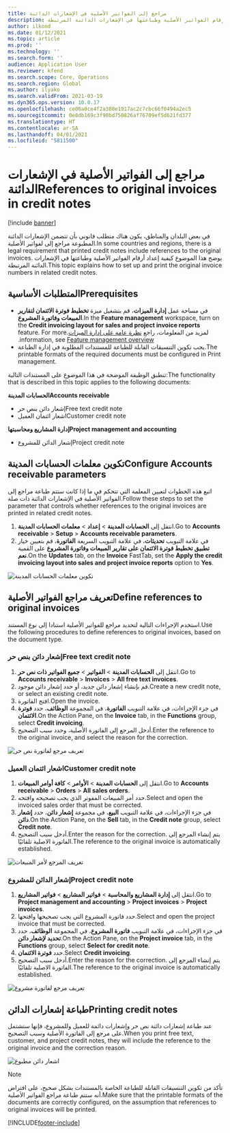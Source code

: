 ```yaml
---
title: مراجع إلى الفواتير الأصلية في الإشعارات الدائنة
description: يوضح هذا الموضوع كيفية إعداد أرقام الفواتير الأصلية وطباعتها في الإشعارات الدائنة المرتبطة.
author: ilkond
ms.date: 01/12/2021
ms.topic: article
ms.prod: ''
ms.technology: ''
ms.search.form: ''
audience: Application User
ms.reviewer: kfend
ms.search.scope: Core, Operations
ms.search.region: Global
ms.author: ilyako
ms.search.validFrom: 2021-03-19
ms.dyn365.ops.version: 10.0.17
ms.openlocfilehash: ce06a0ce4f2a308e1917ac2c7cbc66f0494a2ec5
ms.sourcegitcommit: 0e8db169c3f90bd750826af76709ef5d621fd377
ms.translationtype: HT
ms.contentlocale: ar-SA
ms.lasthandoff: 04/01/2021
ms.locfileid: "5811500"
---
```

# <a name="references-to-original-invoices-in-credit-notes"></a><span data-ttu-id="796e8-103">مراجع إلى الفواتير الأصلية في الإشعارات الدائنة</span><span class="sxs-lookup"><span data-stu-id="796e8-103">References to original invoices in credit notes</span></span>

[!include [banner](../includes/banner.md)]


<span data-ttu-id="796e8-104">في بعض البلدان والمناطق، يكون هناك متطلب قانوني بأن تتضمن الإشعارات الدائنة المطبوعة مراجع إلى لفواتير الأصلية.</span><span class="sxs-lookup"><span data-stu-id="796e8-104">In some countries and regions, there is a legal requirement that printed credit notes include references to the original invoices.</span></span> <span data-ttu-id="796e8-105">يوضح هذا الموضوع كيفية إعداد أرقام الفواتير الأصلية وطباعتها في الإشعارات الدائنة المرتبطة.</span><span class="sxs-lookup"><span data-stu-id="796e8-105">This topic explains how to set up and print the original invoice numbers in related credit notes.</span></span>

## <a name="prerequisites"></a><span data-ttu-id="796e8-106">المتطلبات الأساسية</span><span class="sxs-lookup"><span data-stu-id="796e8-106">Prerequisites</span></span>

- <span data-ttu-id="796e8-107">في مساحة عمل **إدارة الميزات**، قم بتشغيل ميزة **تخطيط فوترة الائتمان لتقارير المبيعات وفاتورة المشروع**.</span><span class="sxs-lookup"><span data-stu-id="796e8-107">In the **Feature management** workspace, turn on the **Credit invoicing layout for sales and project invoice reports** feature.</span></span> <span data-ttu-id="796e8-108">لمزيد من المعلومات، راجع [‏‫نظرة عامة على إدارة الميزات](../../fin-and-ops/get-started/feature-management/feature-management-overview.md).</span><span class="sxs-lookup"><span data-stu-id="796e8-108">For more information, see [Feature management overview](../../fin-and-ops/get-started/feature-management/feature-management-overview.md).</span></span>
- <span data-ttu-id="796e8-109">يجب تكوين التنسيقات القابلة للطباعة للمستندات المطلوبة في إدارة الطباعة.</span><span class="sxs-lookup"><span data-stu-id="796e8-109">The printable formats of the required documents must be configured in Print management.</span></span>

<span data-ttu-id="796e8-110">تنطبق الوظيفة الموضحة في هذا الموضوع على المستندات التالية:</span><span class="sxs-lookup"><span data-stu-id="796e8-110">The functionality that is described in this topic applies to the following documents:</span></span>

<span data-ttu-id="796e8-111">**الحسابات المدينة**</span><span class="sxs-lookup"><span data-stu-id="796e8-111">**Accounts receivable**</span></span>

- <span data-ttu-id="796e8-112">إشعار دائن بنص حر</span><span class="sxs-lookup"><span data-stu-id="796e8-112">Free text credit note</span></span>
- <span data-ttu-id="796e8-113">اشعار ائتمان العميل</span><span class="sxs-lookup"><span data-stu-id="796e8-113">Customer credit note</span></span>

<span data-ttu-id="796e8-114">**إدارة المشاريع ومحاسبتها**</span><span class="sxs-lookup"><span data-stu-id="796e8-114">**Project management and accounting**</span></span>

- <span data-ttu-id="796e8-115">إشعار الدائن للمشروع</span><span class="sxs-lookup"><span data-stu-id="796e8-115">Project credit note</span></span>

## <a name="configure-accounts-receivable-parameters"></a><span data-ttu-id="796e8-116">تكوين معلمات الحسابات المدينة</span><span class="sxs-lookup"><span data-stu-id="796e8-116">Configure Accounts receivable parameters</span></span>

<span data-ttu-id="796e8-117">اتبع هذه الخطوات لتعيين المعلمة التي تتحكم في ما إذا كانت ستتم طباعة مراجع إلى الفواتير الأصلية في الإشعارات الدائنة ذات صلة.</span><span class="sxs-lookup"><span data-stu-id="796e8-117">Follow these steps to set the parameter that controls whether references to the original invoices are printed in related credit notes.</span></span>

1. <span data-ttu-id="796e8-118">انتقل إلى **الحسابات المدينة** \> **إعداد** \> **معلمات الحسابات المدينة**.</span><span class="sxs-lookup"><span data-stu-id="796e8-118">Go to **Accounts receivable** \> **Setup** \> **Accounts receivable parameters**.</span></span>
2. <span data-ttu-id="796e8-119">في علامة التبويب **تحديثات**، في علامة التبويب السريعة **الفاتورة**، قم بتعيين خيار **تطبيق تخطيط فوترة الائتمان على تقارير المبيعات وفاتورة المشروع** على القمية **نعم**.</span><span class="sxs-lookup"><span data-stu-id="796e8-119">On the **Updates** tab, on the **Invoice** FastTab, set the **Apply the credit invoicing layout into sales and project invoice reports** option to **Yes**.</span></span>

![تكوين معلمات الحسابات المدينة](media/original-invoice-number-in-credit-note.jpg)

## <a name="define-references-to-original-invoices"></a><span data-ttu-id="796e8-121">تعريف مراجع الفواتير الأصلية</span><span class="sxs-lookup"><span data-stu-id="796e8-121">Define references to original invoices</span></span>

<span data-ttu-id="796e8-122">استخدم الإجراءات التالية لتحديد مراجع للفواتير الأصلية استنادا إلى نوع المستند.</span><span class="sxs-lookup"><span data-stu-id="796e8-122">Use the following procedures to define references to original invoices, based on the document type.</span></span>

### <a name="free-text-credit-note"></a><span data-ttu-id="796e8-123">إشعار دائن بنص حر</span><span class="sxs-lookup"><span data-stu-id="796e8-123">Free text credit note</span></span>

1. <span data-ttu-id="796e8-124">انتقل إلى **الحسابات المدينة** \> **الفواتير** \> **جميع الفواتير ذات نص حر‬**.</span><span class="sxs-lookup"><span data-stu-id="796e8-124">Go to **Accounts receivable** \> **Invoices** \> **All free text invoices**.</span></span>
2. <span data-ttu-id="796e8-125">قم بإنشاء إشعار دائن جديد، أو حدد إشعار دائن موجود.</span><span class="sxs-lookup"><span data-stu-id="796e8-125">Create a new credit note, or select an existing credit note.</span></span>
3. <span data-ttu-id="796e8-126">افتح الفاتورة.</span><span class="sxs-lookup"><span data-stu-id="796e8-126">Open the invoice.</span></span>
4. <span data-ttu-id="796e8-127">في جزء الإجراءات، في علامة التبويب **الفاتورة**، في المجموعة **الوظائف**، حدد **فوترة الائتمان**.</span><span class="sxs-lookup"><span data-stu-id="796e8-127">On the Action Pane, on the **Invoice** tab, in the **Functions** group, select **Credit invoicing**.</span></span>
5. <span data-ttu-id="796e8-128">أدخل المرجع إلى الفاتورة الأصلية، وحدد سبب التصحيح.</span><span class="sxs-lookup"><span data-stu-id="796e8-128">Enter the reference to the original invoice, and select the reason for the correction.</span></span>

![تعريف مرجع لفاتورة نص حر](media/reference-original-invoice-FTI.jpg)

### <a name="customer-credit-note"></a><span data-ttu-id="796e8-130">اشعار ائتمان العميل</span><span class="sxs-lookup"><span data-stu-id="796e8-130">Customer credit note</span></span>

1. <span data-ttu-id="796e8-131">انتقل إلى **الحسابات المدينة** \> **الأوامر‬** \> **كافة أوامر المبيعات**.</span><span class="sxs-lookup"><span data-stu-id="796e8-131">Go to **Accounts receivable** \> **Orders** \> **All sales orders**.</span></span>
2. <span data-ttu-id="796e8-132">حدد أمر المبيعات المفوتر الذي يجب تصحيحه وافتحه.</span><span class="sxs-lookup"><span data-stu-id="796e8-132">Select and open the invoiced sales order that must be corrected.</span></span>
3. <span data-ttu-id="796e8-133">في جزء الإجراءات، في علامة التبويب **البيع**، في مجموعة **إشعار دائن**، حدد **إشعار دائن**.</span><span class="sxs-lookup"><span data-stu-id="796e8-133">On the Action Pane, on the **Sell** tab, in the **Credit note** group, select **Credit note**.</span></span>
4. <span data-ttu-id="796e8-134">أدخل سبب التصحيح.</span><span class="sxs-lookup"><span data-stu-id="796e8-134">Enter the reason for the correction.</span></span> <span data-ttu-id="796e8-135">يتم إنشاء المرجع إلى الفاتورة الاصلية تلقائيًا.</span><span class="sxs-lookup"><span data-stu-id="796e8-135">The reference to the original invoice is automatically established.</span></span>

![تعريف المرجع لأمر المبيعات](media/reference-original-invoice-SO.jpg)

### <a name="project-credit-note"></a><span data-ttu-id="796e8-137">إشعار الدائن للمشروع</span><span class="sxs-lookup"><span data-stu-id="796e8-137">Project credit note</span></span>

1. <span data-ttu-id="796e8-138">انتقل إلى **إدارة المشاريع والمحاسبة** \> **فواتير المشاريع** \> **فواتير المشاريع**.</span><span class="sxs-lookup"><span data-stu-id="796e8-138">Go to **Project management and accounting** \> **Project invoices** \> **Project invoices**.</span></span>
2. <span data-ttu-id="796e8-139">حدد فاتورة المشروع التي يجب تصحيحها وافتحها.</span><span class="sxs-lookup"><span data-stu-id="796e8-139">Select and open the project invoice that must be corrected.</span></span>
3. <span data-ttu-id="796e8-140">في جزء الإجراءات، في علامة التبويب **فاتورة المشروع**، في المجموعة **الوظائف**، حدد **تحديد لإشعار دائن**.</span><span class="sxs-lookup"><span data-stu-id="796e8-140">On the Action Pane, on the **Project invoice** tab, in the **Functions** group, select **Select for credit note**.</span></span>
4. <span data-ttu-id="796e8-141">حدد **فوترة الائتمان**.</span><span class="sxs-lookup"><span data-stu-id="796e8-141">Select **Credit invoicing**.</span></span>
5. <span data-ttu-id="796e8-142">أدخل سبب التصحيح.</span><span class="sxs-lookup"><span data-stu-id="796e8-142">Enter the reason for the correction.</span></span> <span data-ttu-id="796e8-143">يتم إنشاء المرجع إلى الفاتورة الاصلية تلقائيًا.</span><span class="sxs-lookup"><span data-stu-id="796e8-143">The reference to the original invoice is automatically established.</span></span>

![تعريف مرجع لفاتورة مشروع](media/reference-original-invoice-project.jpg)

## <a name="printing-credit-notes"></a><span data-ttu-id="796e8-145">طباعة إشعارات الدائن</span><span class="sxs-lookup"><span data-stu-id="796e8-145">Printing credit notes</span></span>

<span data-ttu-id="796e8-146">عند طباعة إشعارات دائنة نص حر وإشعارات دائمة للعميل وللمشروع، فإنها ستشتمل على مرجع إلى الفاتورة الأصلية وسبب التصحيح.</span><span class="sxs-lookup"><span data-stu-id="796e8-146">When you print free text, customer, and project credit notes, they will include the reference to the original invoice and the correction reason.</span></span>

![اشعار دائن مطبوع](media/credit-note-FTI.jpg)

> [!NOTE]
> <span data-ttu-id="796e8-148">تأكد من تكوين التنسيقات القابلة للطباعة الخاصة بالمستندات بشكل صحيح، على افتراض أنه ستتم طباعة مراجع الفواتير الأصلية.</span><span class="sxs-lookup"><span data-stu-id="796e8-148">Make sure that the printable formats of the documents are correctly configured, on the assumption that references to original invoices will be printed.</span></span>


[!INCLUDE[footer-include](../../includes/footer-banner.md)]
